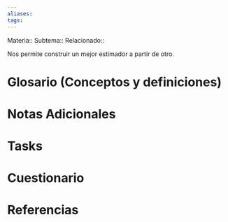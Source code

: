 ```yaml
---
aliases: 
tags:
---
```

Materia::
Subtema:: 
Relacionado:: 

Nos permite construir un mejor estimador a partir de otro. 

# Glosario (Conceptos y definiciones)

# Notas Adicionales

# Tasks

# Cuestionario

# Referencias 
